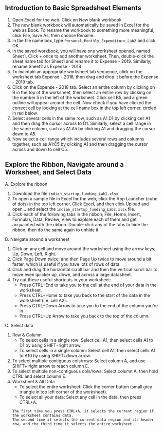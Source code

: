 ## Introduction to Basic Spreadsheet Elements
1. Open Excel for the web. Click on New blank workbook.
2. The new blank workbook will automatically be saved in Excel for the web as Book. To rename the workbook to something more meaningful, click File, Save As, then choose Rename.
3. In the file name box, type `Personal_Monthly_Expenditure_Lab2` and click OK.
4. In the saved workbook, you will have one worksheet opened, named Sheet1. Click + once to add another worksheet. Then, double-click the sheet name tab for Sheet1 and rename it to Expense - 2019. Similarly, rename Sheet2 as Expense - 2018
5. To maintain an appropriate worksheet tab sequence, click on the worksheet tab Expense - 2018, then drag and drop it before the Expense - 2019 tab.
6. Click on the Expense - 2018 tab. Select an entire column by clicking on B in the top of the worksheet, then select an entire row by clicking on the number 5 in the left of the worksheet. Click cell B5, and a green outline will appear around the cell. Now check if you have clicked the correct cell by looking at the cell name box in the top left corner, circled in red below.
7. Select several cells in the same row, such as A1:D1 by clicking cell A1 and then drag the cursor across to D1. Similarly, select a cell range in the same column, such as A1:A5 by clicking A1 and dragging the cursor down to A5.
8. Now select a cell range which includes several rows and columns together, such as A1:C5 by clicking A1 and then dragging the cursor across and down to cell C5.

## Explore the Ribbon, Navigate around a Worksheet, and Select Data
A. Explore the ribbon
  1. Download the file `indian_startup_funding_Lab2.xlsx`.
  2. To open a sample file in Excel for the web, click the App Launcher (cube of dots) in the top left corner. Click Excel, and then click Upload and open... and select the `indian_startup_funding_Lab2.xlsx` file.
  3. Click each of the following tabs in the ribbon; File, Home, Insert, Formulas, Data, Review, View to explore each of them and get acquainted with the ribbon. Double-click any of the tabs to hide the ribbon, then do the same again to unhide it.

B. Navigate around a worksheet
  1. Click on any cell and move around the worksheet using the arrow keys; Up, Down, Left, Right.
  2. Click Page Down twice, and then Page Up twice to move around a bit faster, which is useful if you have lots of rows of data.
  3. Click and drag the horizontal scroll bar and then the vertical scroll bar to move even quicker up, down, and across a large datasheet.
  4. Try out these useful shortcuts in your worksheet:
      - Press CTRL+End to take you to the cell at the end of your data in the worksheet.
      - Press CTRL+Home to take you back to the start of the data in the worksheet (i.e. cell A2).
      - Press CTRL+Down Arrow to take you to the end of the column you’re in
      - Press CTRL+Up Arrow to take you back to the top of the column.

C. Select data
  1. Row & Column
     - To select cells in a single row: Select cell A1, then select cells A1 to D1 by using SHIFT+right arrow.
     - To select cells in a single column: Select cell A1, then select cells A1 to A10 by using SHIFT+down arrow.
  2. To select multiple contiguous cols/rows: Select column A, and use SHIFT+ right arrow to reach column E.
  3. To select multiple non-contiguous cols/rows: Select column A, then hold CTRL and select column E.
  4. Worksheet & All Data
     - To select the entire worksheet: Click the corner button (small grey triangle in top left corner of the worksheet).
     - To select all your data: Select any cell in the data, then press CTRL+A.
      ```
      The first time you press CTRL+A, it selects the current region if the worksheet contains data.
      The second time it selects the current data region and its header row, and the third time it selects the entire worksheet.
      ```
